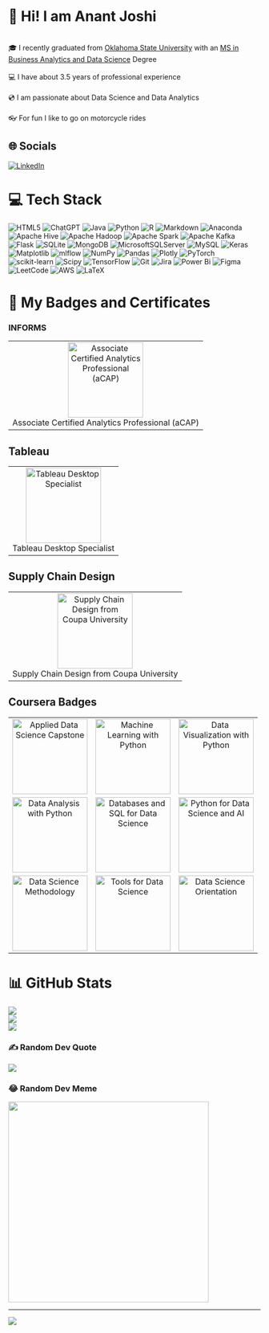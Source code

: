 # :wave: Hi! I am **Anant Joshi**
<br> :mortar_board: I recently graduated from [Oklahoma State University](https://go.okstate.edu/) with an [MS in Business Analytics and Data Science](https://go.okstate.edu/graduate-academics/programs/masters/business-analytics-and-data-science-ms.html) Degree</br>
<br> :computer: I have about 3.5 years of professional experience</br>
<br> :cd: I am passionate about Data Science and Data Analytics</br>
<br> :eyeglasses: For fun I like to go on motorcycle rides</br>


## 🌐 Socials
[![LinkedIn](https://img.shields.io/badge/LinkedIn-%230077B5.svg?logo=linkedin&logoColor=white)](https://www.linkedin.com/in/anant-joshi-ok) 

# 💻 Tech Stack
![HTML5](https://img.shields.io/badge/html5-%23E34F26.svg?style=for-the-badge&logo=html5&logoColor=white) ![ChatGPT](https://img.shields.io/badge/chatGPT-74aa9c?style=for-the-badge&logo=openai&logoColor=white) ![Java](https://img.shields.io/badge/java-%23ED8B00.svg?style=for-the-badge&logo=openjdk&logoColor=white) ![Python](https://img.shields.io/badge/python-3670A0?style=for-the-badge&logo=python&logoColor=ffdd54) ![R](https://img.shields.io/badge/r-%23276DC3.svg?style=for-the-badge&logo=r&logoColor=white) ![Markdown](https://img.shields.io/badge/markdown-%23000000.svg?style=for-the-badge&logo=markdown&logoColor=white) ![Anaconda](https://img.shields.io/badge/Anaconda-%2344A833.svg?style=for-the-badge&logo=anaconda&logoColor=white) ![Apache Hive](https://img.shields.io/badge/Apache%20Hive-FDEE21?style=for-the-badge&logo=apachehive&logoColor=black) ![Apache Hadoop](https://img.shields.io/badge/Apache%20Hadoop-66CCFF?style=for-the-badge&logo=apachehadoop&logoColor=black) ![Apache Spark](https://img.shields.io/badge/Apache%20Spark-FDEE21?style=for-the-badge&logo=apachespark&logoColor=black) ![Apache Kafka](https://img.shields.io/badge/Apache%20Kafka-000?style=for-the-badge&logo=apachekafka) ![Flask](https://img.shields.io/badge/flask-%23000.svg?style=for-the-badge&logo=flask&logoColor=white) ![SQLite](https://img.shields.io/badge/sqlite-%2307405e.svg?style=for-the-badge&logo=sqlite&logoColor=white) ![MongoDB](https://img.shields.io/badge/MongoDB-%234ea94b.svg?style=for-the-badge&logo=mongodb&logoColor=white) ![MicrosoftSQLServer](https://img.shields.io/badge/Microsoft%20SQL%20Server-CC2927?style=for-the-badge&logo=microsoft%20sql%20server&logoColor=white) ![MySQL](https://img.shields.io/badge/mysql-4479A1.svg?style=for-the-badge&logo=mysql&logoColor=white) ![Keras](https://img.shields.io/badge/Keras-%23D00000.svg?style=for-the-badge&logo=Keras&logoColor=white) ![Matplotlib](https://img.shields.io/badge/Matplotlib-%23ffffff.svg?style=for-the-badge&logo=Matplotlib&logoColor=black) ![mlflow](https://img.shields.io/badge/mlflow-%23d9ead3.svg?style=for-the-badge&logo=numpy&logoColor=blue) ![NumPy](https://img.shields.io/badge/numpy-%23013243.svg?style=for-the-badge&logo=numpy&logoColor=white) ![Pandas](https://img.shields.io/badge/pandas-%23150458.svg?style=for-the-badge&logo=pandas&logoColor=white) ![Plotly](https://img.shields.io/badge/Plotly-%233F4F75.svg?style=for-the-badge&logo=plotly&logoColor=white) ![PyTorch](https://img.shields.io/badge/PyTorch-%23EE4C2C.svg?style=for-the-badge&logo=PyTorch&logoColor=white) ![scikit-learn](https://img.shields.io/badge/scikit--learn-%23F7931E.svg?style=for-the-badge&logo=scikit-learn&logoColor=white) ![Scipy](https://img.shields.io/badge/SciPy-%230C55A5.svg?style=for-the-badge&logo=scipy&logoColor=%white) ![TensorFlow](https://img.shields.io/badge/TensorFlow-%23FF6F00.svg?style=for-the-badge&logo=TensorFlow&logoColor=white) ![Git](https://img.shields.io/badge/git-%23F05033.svg?style=for-the-badge&logo=git&logoColor=white) ![Jira](https://img.shields.io/badge/jira-%230A0FFF.svg?style=for-the-badge&logo=jira&logoColor=white) ![Power Bi](https://img.shields.io/badge/power_bi-F2C811?style=for-the-badge&logo=powerbi&logoColor=black) ![Figma](https://img.shields.io/badge/figma-%23F24E1E.svg?style=for-the-badge&logo=figma&logoColor=white) ![LeetCode](https://img.shields.io/badge/LeetCode-000000?style=for-the-badge&logo=LeetCode&logoColor=#d16c06) 	![AWS](https://img.shields.io/badge/AWS-%23FF9900.svg?style=for-the-badge&logo=amazon-aws&logoColor=white) 	![LaTeX](https://img.shields.io/badge/latex-%23008080.svg?style=for-the-badge&logo=latex&logoColor=white)

# :sparkler: My Badges and Certificates

### INFORMS
<table>
  <tr>
    <td align="center">
      <a href="https://bcert.me/softrnhti">
        <img src="https://github.com/joshianant27/joshianant27/assets/82677496/a6ca1e9d-a34e-43a3-9968-ebecb06fffd8" alt="Associate Certified Analytics Professional (aCAP)" width="150">
      </a>
      <br>Associate Certified Analytics Professional (aCAP)
    </td>
  </tr>
</table>

## Tableau
<table>
  <tr>
    <td align="center">
      <a href="https://www.credly.com/badges/e4d6c503-8741-4cb5-9e55-95c3a1613c75/linked_in?t=s57osn">
        <img src="https://github.com/joshianant27/joshianant27/assets/82677496/546c6e86-8284-4e44-b845-99080de66c3f" alt="Tableau Desktop Specialist" width="150">
      </a>
      <br>Tableau Desktop Specialist
    </td>
  </tr>
</table>

## Supply Chain Design
<table>
  <tr>
    <td align="center">
      <img src="https://github.com/joshianant27/joshianant27/assets/82677496/63d22de9-27ee-44e7-9718-57238a218451" alt="Supply Chain Design from Coupa University" width="150">
      <br>Supply Chain Design from Coupa University
    </td>
  </tr>
</table>

## Coursera Badges

<table>
  <tr>
    <td align="center">
      <a href="https://www.credly.com/badges/2b4084b8-c38d-4b0a-b673-752e721ef494/public_url">
        <img src="https://github.com/joshianant27/joshianant27/assets/82677496/d857d260-30c2-4e73-9eb0-116dc0f54128" alt="Applied Data Science Capstone" width="150">
      </a>
    </td>
    <td align="center">
      <a href="https://www.credly.com/badges/a12f0095-21a8-4451-acf3-300236a1541f/public_url">
        <img src="https://github.com/joshianant27/joshianant27/assets/82677496/1152aca4-42a0-4899-a9ff-1e99e9011285" alt="Machine Learning with Python" width="150">
      </a>
    </td>
    <td align="center">
      <a href="https://www.credly.com/badges/940b5379-6aa9-4a81-b57d-7a860fa2d1f6/public_url">
        <img src="https://github.com/joshianant27/joshianant27/assets/82677496/d849cee9-1d45-4256-8003-80b92ad41e80" alt="Data Visualization with Python" width="150">
      </a>
    </td>
  </tr>
  <tr>
    <td align="center">
      <a href="https://www.credly.com/badges/5e19c1fb-b7f5-4032-9a29-c118156fff50/public_url">
        <img src="https://github.com/joshianant27/joshianant27/assets/82677496/9c6fdc67-204b-4e40-afd6-130f01e98e5c" alt="Data Analysis with Python" width="150">
      </a>
    </td>
    <td align="center">
      <a href="https://www.credly.com/badges/1fced8ce-5083-4461-af44-bfcb3adc094b/public_url">
        <img src="https://github.com/joshianant27/joshianant27/assets/82677496/812e245c-a44f-4a0e-a508-12181a3ea8d3" alt="Databases and SQL for Data Science" width="150">
      </a>
    </td>
    <td align="center">
      <a href="https://www.credly.com/badges/fdfc94eb-1045-4110-b909-321c749282ce/public_url">
        <img src="https://github.com/joshianant27/joshianant27/assets/82677496/740db718-b9cd-4499-840d-7c1ee7648eb7" alt="Python for Data Science and AI" width="150">
      </a>
    </td>
  </tr>
  <tr>
    <td align="center">
      <a href="https://www.credly.com/badges/a245f5ec-5fa3-4d54-8ea8-34a8c229157b/public_url">
        <img src="https://github.com/joshianant27/joshianant27/assets/82677496/4d946ca3-6ad2-4874-b18d-6a3fac57e0f7" alt="Data Science Methodology" width="150">
      </a>
    </td>
    <td align="center">
      <a href="https://www.credly.com/badges/9c51593b-a34a-4677-885a-e0a9c0068a5e/public_url">
        <img src="https://github.com/joshianant27/joshianant27/assets/82677496/a6aa47c0-ed1c-4e45-806d-3d7afe726cea" alt="Tools for Data Science" width="150">
      </a>
    </td>
    <td align="center">
      <a href="https://www.credly.com/badges/5919d7c2-a01a-4ff5-8ac3-ef12ac957750/public_url">
        <img src="https://github.com/joshianant27/joshianant27/assets/82677496/dac12917-63d6-4ea3-8d15-c767b47a48dc" alt="Data Science Orientation" width="150">
      </a>
    </td>
  </tr>
</table>

# 📊 GitHub Stats
![](https://github-readme-stats.vercel.app/api?username=joshianant27&theme=shades-of-purple&hide_border=false&include_all_commits=false&count_private=false)<br/>
![](https://github-readme-streak-stats.herokuapp.com/?user=joshianant27&theme=shades-of-purple&hide_border=false)<br/>
![](https://github-readme-stats.vercel.app/api/top-langs/?username=joshianant27&theme=shades-of-purple&hide_border=false&include_all_commits=false&count_private=false&layout=compact)

### ✍️ Random Dev Quote
![](https://quotes-github-readme.vercel.app/api?type=horizontal&theme=radical)

### 😂 Random Dev Meme
<img src='https://memer-new.vercel.app/' style="height: 400px;"/>

---
[![](https://visitcount.itsvg.in/api?id=joshianant27&icon=0&color=0)](https://visitcount.itsvg.in)

<!-- Proudly created with GPRM ( https://gprm.itsvg.in ) -->
